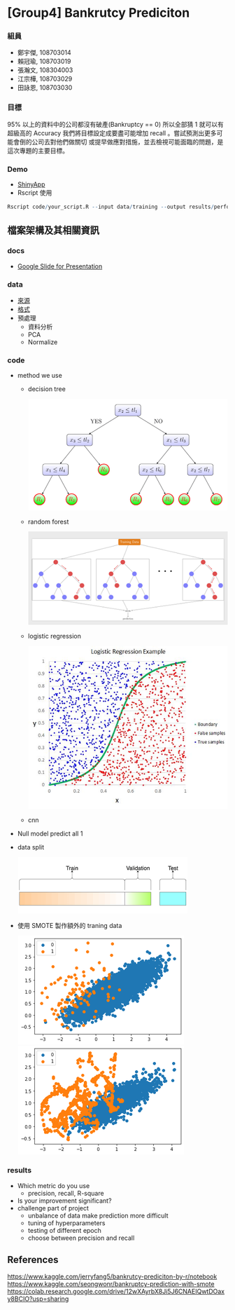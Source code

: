 # [Group4] Bankrutcy Prediciton

### 組員
* 鄭宇傑, 108703014
* 賴冠瑜, 108703019
* 張瀚文, 108304003
* 江宗樺, 108703029
* 田詠恩, 108703030
### 目標
95% 以上的資料中的公司都沒有破產(Bankruptcy == 0)
所以全部猜 1 就可以有超級高的 Accuracy
我們將目標設定成要盡可能增加 recall 。嘗試預測出更多可能會倒的公司去對他們做關切 或提早做應對措施，並去檢視可能面臨的問題，是這次專題的主要目標。
### Demo 
* [ShinyApp](https://yjack0000.shinyapps.io/shinyui/?_ga=2.142920117.1862022445.1641973117-1531152518.1641397296)
* Rscript 使用
```R
Rscript code/your_script.R --input data/training --output results/performance.tsv
```

## 檔案架構及其相關資訊

### docs
* [Google Slide for Presentation](https://docs.google.com/presentation/d/1TWPNksUenzi-DsquO6Yv7WBCVPvZE-HgyjMmvAcAH3U/edit#slide=id.g10d591fe8d9_0_169)

### data

* [來源](https://www.kaggle.com/fedesoriano/company-bankruptcy-prediction)
* [格式](https://github.com/1101-datascience/finalproject_group4/tree/main/data)
* 預處理
  * 資料分析
  * PCA
  * Normalize

### code

* method we use
  * decision tree

    ![desision tree](./graph/decision_tree.png)
  * random forest

    ![random forest](./graph/random_forest.png)
  * logistic regression 

    ![logistic regression](./graph/logistic_regression.jpeg)
  * cnn


* Null model predict all 1
* data split

  ![data split](./graph/data_split.png)


* 使用 SMOTE 製作額外的 traning data

  ![smote](./graph/original.png)
  ![smot](./graph/oversample.png)

### results

* Which metric do you use 
  * precision, recall, R-square
* Is your improvement significant?
* challenge part of project
  * unbalance of data make prediction more difficult
  * tuning of hyperparameters
  * testing of different epoch
  * choose between precision and recall

## References
https://www.kaggle.com/jerryfang5/bankrutcy-prediciton-by-r/notebook
https://www.kaggle.com/seongwonr/bankruptcy-prediction-with-smote
https://colab.research.google.com/drive/12wXAyrbX8Ji5J6CNAEIQwtDOaxy8BCIO?usp=sharing
